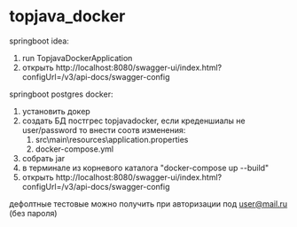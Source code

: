 # topjava_docker
springboot idea:
1. run TopjavaDockerApplication
2. открыть http://localhost:8080/swagger-ui/index.html?configUrl=/v3/api-docs/swagger-config

springboot postgres docker:
1. установить докер
2. создать БД постгрес topjavadocker, если креденшиалы не user/password то внести соотв изменения:  
   1. src\main\resources\application.properties  
   1. docker-compose.yml  
3. собрать jar 
4. в терминале из корневого каталога "docker-compose up --build"
5. открыть http://localhost:8080/swagger-ui/index.html?configUrl=/v3/api-docs/swagger-config

дефолтные тестовые можно получить при авторизации под user@mail.ru (без пароля)
